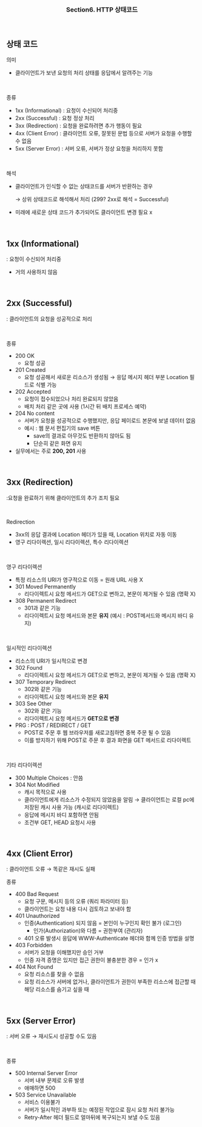 <div align=center><h3> Section6. HTTP 상태코드</h3></div>
<br/>

## 상태 코드

의미

- 클라이언트가 보낸 요청의 처리 상태를 응답에서 알려주는 기능

<br/>

종류

- 1xx (Informational) : 요청이 수신되어 처리중
- 2xx (Successful) : 요청 정상 처리
- 3xx (Redirection) : 요청을 완료하려면 추가 행동이 필요
- 4xx (Client Error) : 클라이언트 오류, 잘못된 문법 등으로 서버가 요청을 수행할 수 없음
- 5xx (Server Error) : 서버 오류, 서버가 정상 요청을 처리하지 못함

<br/>

해석

- 클라이언트가 인식할 수 없는 상태코드를 서버가 반환하는 경우
    
    → 상위 상태코드로 해석해서 처리 (299? 2xx로 해석 = Successful)
    
- 미래에 새로운 상태 코드가 추가되어도 클라이언트 변경 필요 x
<br/>


## 1xx (Informational)


: 요청이 수신되어 처리중

- 거의 사용하지 않음
<br/>


## 2xx (Successful)

: 클라이언트의 요청을 성공적으로 처리

<br/>

종류

- 200 OK
    - 요청 성공
- 201 Created
    - 요청 성공해서 새로운 리소스가 생성됨 → 응답 메시지 헤더 부분 Location 필드로 식별 가능
- 202 Accepted
    - 요청이 접수되었으나 처리 완료되지 않았음
    - 배치 처리 같은 곳에 사용 (1시간 뒤 배치 프로세스 예약)
- 204 No content
    - 서버가 요청을 성공적으로 수행했지만, 응답 페이로드 본문에 보낼 데이터 없음
    - 예시 : 웹 문서 편집기의 save 버튼
        - save의 결과로 아무것도 반환하지 않아도 됨
        - 단순히 같은 화면 유지
- 실무에서는 주로 **200, 201** 사용
<br/>


## 3xx (Redirection)


:요청을 완료하기 위해 클라이언트의 추가 조치 필요

<br/>

Redirection 

- 3xx의 응답 결과에 Location 헤더가 있을 때, Location 위치로 자동 이동
- 영구 리다이렉션, 일시 리다이렉션, 특수 리다이렉션

<br/>

영구 리다이렉션

- 특정 리소스의 URI가 영구적으로 이동 = 원래 URL 사용 X
- 301 Moved Permanently
    - 리다이렉트시 요청 메서드가 GET으로 변하고, 본문이 제거될 수 있음 (명확 X)
- 308 Permanent Redirect
    - 301과 같은 기능
    - 리다이렉트시 요청 메서드와 본문 **유지** (예시 : POST메서드와 메시지 바디 유지)
    
<br/>

일시적인 리다이렉션

- 리소스의 URI가 일시적으로 변경
- 302 Found
    - 리다이렉트시 요청 메서드가 GET으로 변하고, 본문이 제거될 수 있음 (명확 X)
- 307 Temporary Redirect
    - 302와 같은 기능
    - 리다이렉트시 요청 메서드와 본문 **유지**
- 303 See Other
    - 302와 같은 기능
    - 리다이렉트시 요청 메서드가 **GET으로 변경**
- PRG : POST / REDIRECT / GET
    - POST로 주문 후 웹 브라우저를 새로고침하면 중복 주문 될 수 있음
    - 이를 방지하기 위해 POST로 주문 후 결과 화면을 GET 메서드로 리다이렉트

<br/>

기타 리다이렉션

- 300 Multiple Choices : 안씀
- 304 Not Modified
    - 캐시 목적으로 사용
    - 클라이언트에게 리소스가 수정되지 않았음을 알림 → 클라이언트는 로컬 pc에 저장된 캐시 사용 가능  (캐시로 리다이렉트)
    - 응답에 메시지 바디 포함하면 안됨
    - 조건부 GET, HEAD 요청시 사용
<br/>


## 4xx (Client Error)

: 클라이언트 오류 → 똑같은 재시도 실패
<br/>

종류

- 400 Bad Request
    - 요청 구문, 메시지 등의 오류 (쿼리 파라미터 등)
    - 클라이언트는 요청 내용 다시 검토하고 보내야 함
- 401 Unauthorized
    - 인증(Authentication) 되지 않음 = 본인이 누구인지 확인 불가 (로그인)
        - 인가(Authorization)와 다름 = 권한부여 (관리자)
    - 401 오류 발생시 응답에 WWW-Authenticate 헤더와 함께 인증 방법을 설명
- 403 Forbidden
    - 서버가 요청을 이해했지만 승인 거부
    - 인증 자격 증명은 있지만 접근 권한이 불충분한 경우 = 인가 x
- 404 Not Found
    - 요청 리소스를 찾을 수 없음
    - 요청 리소스가 서버에 없거나, 클라이언트가 권한이 부족한 리소스에 접근할 때 해당 리소스를 숨기고 싶을 때
<br/>


## 5xx (Server Error)


: 서버 오류 → 재시도시 성공할 수도 있음

<br/>

종류

- 500 Internal Server Error
    - 서버 내부 문제로 오류 발생
    - 애매하면 500
- 503 Service Unavailable
    - 서비스 이용불가
    - 서버가 일시적인 과부하 또는 예정된 작업으로 잠시 요청 처리 불가능
    - Retry-After 헤더 필드로 얼마뒤에 복구되는지 보낼 수도 있음
